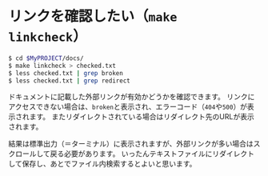 # リンクを確認したい（``make linkcheck``）

```bash
$ cd $MyPROJECT/docs/
$ make linkcheck > checked.txt
$ less checked.txt | grep broken
$ less checked.txt | grep redirect
```

ドキュメントに記載した外部リンクが有効かどうかを確認できます。
リンクにアクセスできない場合は、``broken``と表示され、エラーコード（``404``や``500``）が表示されます。
またリダイレクトされている場合はリダイレクト先のURLが表示されます。

結果は標準出力（＝ターミナル）に表示されますが、外部リンクが多い場合はスクロールして戻る必要があります。
いったんテキストファイルにリダイレクトして保存し、あとでファイル内検索するとよいと思います。
